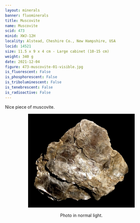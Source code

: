 ```yaml
---
layout: minerals
banner: fluominerals
title: Muscovite
name: Muscovite
scid: 473
minid: XWJ-12H
locality: Alstead, Cheshire Co., New Hampshire, USA
locid: 14521
size: 11.5 x 9 x 4 cm - Large cabinet (10-15 cm)
weight: 340 g
date: 2021-12-04
figure: 473-muscovite-01-visible.jpg
is_fluorescent: False
is_phosphorescent: False
is_triboluminescent: False
is_tenebrescent: False
is_radioactive: False
---
```

Nice piece of muscovite.

<figure style='text-align:center; margin:0 auto; width:100%'>
 <img width='70%' src='/img/minerals/473-muscovite-01-visible.jpg'>
 <figcaption style='padding:1em 0 2em'>Photo in normal light.</figcaption>
</figure>

